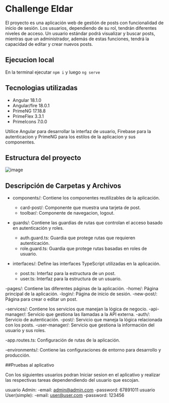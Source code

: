 # Challenge Eldar

El proyecto es una aplicación web de gestión de posts con funcionalidad de inicio de sesión. Los usuarios, dependiendo de su rol, tendrán diferentes niveles de acceso. Un usuario estándar podrá visualizar y buscar posts, mientras que un administrador, además de estas funciones, tendrá la capacidad de editar y crear nuevos posts.

## Ejecucion local
En la terminal ejecutar `npm i` y luego `ng serve`

## Tecnologias utilizadas

- Angular 18.1.0
- Angular/fire 18.0.1
- PrimeNG 17.18.8
- PrimeFlex 3.3.1
- PrimeIcons 7.0.0

Utilice Angular para desarrollar la interfaz de usuario, Firebase para la autenticacion y PrimeNG para los estilos de la aplicacion y sus componentes.

## Estructura del proyecto

![image](https://github.com/user-attachments/assets/d67edd6e-0c14-469a-b2f6-6f9363af6fb8)


## Descripción de Carpetas y Archivos
- components/: Contiene los componentes reutilizables de la aplicación.
  - card-post/: Componente que muestra una tarjeta de post.
  - toolbar/: Componente de navegacion, logout.

- guards/: Contiene las guardias de rutas que controlan el acceso basado en autenticación y roles.
  - auth.guard.ts: Guardia que protege rutas que requieren autenticación.
  - role.guard.ts: Guardia que protege rutas basadas en roles de usuario.

- interfaces/: Define las interfaces TypeScript utilizadas en la aplicación.
  - post.ts: Interfaz para la estructura de un post.
  - user.ts: Interfaz para la estructura de un usuario.

-pages/: Contiene las diferentes páginas de la aplicación.
  -home/: Página principal de la aplicación.
  -login/: Página de inicio de sesión.
  -new-post/: Página para crear o editar un post.
  
-services/: Contiene los servicios que manejan la lógica de negocio.
  -api-manager/: Servicio que gestiona las llamadas a la API externa.
  -auth/: Servicio de autenticación.
  -post/: Servicio que maneja la lógica relacionada con los posts.
  -user-manager/: Servicio que gestiona la información del usuario y sus roles.

-app.routes.ts: Configuración de rutas de la aplicación.

-environments/: Contiene las configuraciones de entorno para desarrollo y producción.

##Pruebas al aplicativo

Con los siguientes usuarios podran Iniciar sesion en el aplicativo y  realizar las respectivas tareas dependendiendo del usuario que escojan. 

usuario Admin:
  -email: admin@admin.com
  -password: 67891011
usuario User(simple):
  -email: user@user.com
  -password: 123456







